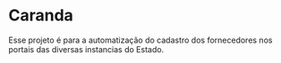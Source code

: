 # Caranda
Esse projeto é para a automatização do cadastro dos fornecedores nos portais das diversas instancias do Estado.

